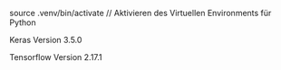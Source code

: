 source .venv/bin/activate // Aktivieren des Virtuellen Environments für Python

Keras Version 3.5.0

Tensorflow Version 2.17.1

